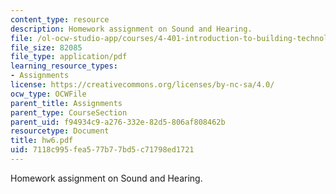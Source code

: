 ```yaml
---
content_type: resource
description: Homework assignment on Sound and Hearing.
file: /ol-ocw-studio-app/courses/4-401-introduction-to-building-technology-spring-2006/7118c995fea577b77bd5c71798ed1721_hw6.pdf
file_size: 82085
file_type: application/pdf
learning_resource_types:
- Assignments
license: https://creativecommons.org/licenses/by-nc-sa/4.0/
ocw_type: OCWFile
parent_title: Assignments
parent_type: CourseSection
parent_uid: f94934c9-a276-332e-82d5-806af808462b
resourcetype: Document
title: hw6.pdf
uid: 7118c995-fea5-77b7-7bd5-c71798ed1721
---
```

Homework assignment on Sound and Hearing.